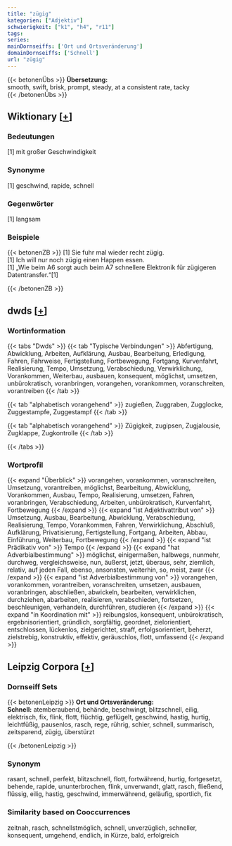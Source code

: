 ```yaml
---
title: "zügig"
kategorien: ["Adjektiv"]
schwierigkeit: ["k1", "h4", "r11"]
tags:
series:
mainDornseiffs: ['Ort und Ortsveränderung']
domainDornseiffs: ['Schnell']
url: "zügig"
---
```


{{< betonenÜbs >}}
**Übersetzung:**  
smooth, swift, brisk, prompt, steady, at a consistent rate, tacky  
{{< /betonenÜbs >}}

## Wiktionary [[+](https://de.wiktionary.org/wiki/zügig)]

### Bedeutungen
[1] mit großer Geschwindigkeit  

### Synonyme
[1] geschwind, rapide, schnell  

### Gegenwörter
[1] langsam  

### Beispiele
{{< betonenZB >}}
[1] Sie fuhr mal wieder recht zügig.  
[1] Ich will nur noch zügig einen Happen essen.  
[1] „Wie beim A6 sorgt auch beim A7 schnellere Elektronik für zügigeren Datentransfer.“[1]  

{{< /betonenZB >}}


## dwds [[+](https://www.dwds.de/wb/zügig)]

### Wortinformation
{{< tabs "Dwds" >}}
{{< tab "Typische Verbindungen" >}}
Abfertigung, Abwicklung, Arbeiten, Aufklärung, Ausbau, Bearbeitung, Erledigung, Fahren, Fahrweise, Fertigstellung, Fortbewegung, Fortgang, Kurvenfahrt, Realisierung, Tempo, Umsetzung, Verabschiedung, Verwirklichung, Vorankommen, Weiterbau, ausbauen, konsequent, möglichst, umsetzen, unbürokratisch, voranbringen, vorangehen, vorankommen, voranschreiten, vorantreiben
{{< /tab >}}

{{< tab "alphabetisch vorangehend" >}}
zugießen, Zuggraben, Zugglocke, Zuggestampfe, Zuggestampf
{{< /tab >}}

{{< tab "alphabetisch vorangehend" >}}
Zügigkeit, zugipsen, Zugjalousie, Zugklappe, Zugkontrolle
{{< /tab >}}

{{< /tabs >}}

### Wortprofil
{{< expand "Überblick" >}} vorangehen, vorankommen, voranschreiten, Umsetzung, vorantreiben, möglichst, Bearbeitung, Abwicklung, Vorankommen, Ausbau, Tempo, Realisierung, umsetzen, Fahren, voranbringen, Verabschiedung, Arbeiten, unbürokratisch, Kurvenfahrt, Fortbewegung {{< /expand >}}
{{< expand "ist Adjektivattribut von" >}} Umsetzung, Ausbau, Bearbeitung, Abwicklung, Verabschiedung, Realisierung, Tempo, Vorankommen, Fahren, Verwirklichung, Abschluß, Aufklärung, Privatisierung, Fertigstellung, Fortgang, Arbeiten, Abbau, Einführung, Weiterbau, Fortbewegung {{< /expand >}}
{{< expand "ist Prädikativ von" >}} Tempo {{< /expand >}}
{{< expand "hat Adverbialbestimmung" >}} möglichst, einigermaßen, halbwegs, nunmehr, durchweg, vergleichsweise, nun, äußerst, jetzt, überaus, sehr, ziemlich, relativ, auf jeden Fall, ebenso, ansonsten, weiterhin, so, meist, zwar {{< /expand >}}
{{< expand "ist Adverbialbestimmung von" >}} vorangehen, vorankommen, vorantreiben, voranschreiten, umsetzen, ausbauen, voranbringen, abschließen, abwickeln, bearbeiten, verwirklichen, durchziehen, abarbeiten, realisieren, verabschieden, fortsetzen, beschleunigen, verhandeln, durchführen, studieren {{< /expand >}}
{{< expand "in Koordination mit" >}} reibungslos, konsequent, unbürokratisch, ergebnisorientiert, gründlich, sorgfältig, geordnet, zielorientiert, entschlossen, lückenlos, zielgerichtet, straff, erfolgsorientiert, beherzt, zielstrebig, konstruktiv, effektiv, geräuschlos, flott, umfassend {{< /expand >}}

## Leipzig Corpora [[+](https://corpora.uni-leipzig.de/en/res?word=zügig&corpusId=deu_newscrawl-public_2018)]

### Dornseiff Sets
{{< betonenLeipzig >}}
**Ort und Ortsveränderung:**  
**Schnell:** atemberaubend, behände, beschwingt, blitzschnell, eilig, elektrisch, fix, flink, flott, flüchtig, geflügelt, geschwind, hastig, hurtig, leichtfüßig, pausenlos, rasch, rege, rührig, schier, schnell, summarisch, zeitsparend, zügig, überstürzt  

{{< /betonenLeipzig >}}

### Synonym
rasant, schnell, perfekt, blitzschnell, flott, fortwährend, hurtig, fortgesetzt, behende, rapide, ununterbrochen, flink, unverwandt, glatt, rasch, fließend, flüssig, eilig, hastig, geschwind, immerwährend, geläufig, sportlich, fix


### Similarity based on Cooccurrences
zeitnah, rasch, schnellstmöglich, schnell, unverzüglich, schneller, konsequent, umgehend, endlich, in Kürze, bald, erfolgreich

